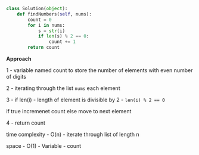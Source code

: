 ```py
class Solution(object):
    def findNumbers(self, nums):
        count = 0
        for i in nums:
            s = str(i)
            if len(s) % 2 == 0:
                count += 1
        return count
```

**Approach**

1 - variable named count to store the number of elements with even number of digits

2 - iterating through the list `nums` each element

3 - if len(i)  - length of element is divisible by 2 - `len(i) % 2 == 0` 

if true incremenet count else move to next element

4 - return count 

time complexity - O(n) - iterate through list of length n

space - O(1) - Variable - count
